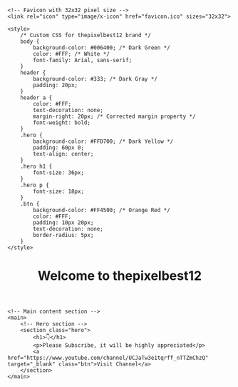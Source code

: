 
<!DOCTYPE html>
<html lang="en">
<head>
    <meta charset="UTF-8">
    <meta name="viewport" content="width=device-width, initial-scale=1.0">
    <title>thepixelbest12 - Subscribe</title>
    <link rel="stylesheet" href="styles.css">
    
    <!-- Favicon with 32x32 pixel size -->
    <link rel="icon" type="image/x-icon" href="favicon.ico" sizes="32x32">
    
    <style>
        /* Custom CSS for thepixelbest12 brand */
        body {
            background-color: #006400; /* Dark Green */
            color: #FFF; /* White */
            font-family: Arial, sans-serif;
        }
        header {
            background-color: #333; /* Dark Gray */
            padding: 20px;
        }
        header a {
            color: #FFF;
            text-decoration: none;
            margin-right: 20px; /* Corrected margin property */
            font-weight: bold;
        }
        .hero {
            background-color: #FFD700; /* Dark Yellow */
            padding: 60px 0;
            text-align: center;
        }
        .hero h1 {
            font-size: 36px;
        }
        .hero p {
            font-size: 18px;
        }
        .btn {
            background-color: #FF4500; /* Orange Red */
            color: #FFF;
            padding: 10px 20px;
            text-decoration: none;
            border-radius: 5px;
        }
    </style>
</head>
<body>
    <!-- Header section -->
    <header>
        <h1>Welcome to thepixelbest12</h1>
        <nav>
            <ul>
                <!-- You can add navigation links here if needed -->
            </ul>
        </nav>
    </header>

    <!-- Main content section -->
    <main>
        <!-- Hero section -->
        <section class="hero">
            <h1>👇</h1>
            <p>Please Subscribe, it will be highly appreciated</p>
            <a href="https://www.youtube.com/channel/UCJaTw3e1tqrff_nTTZmChzQ" target="_blank" class="btn">Visit Channel</a>
        </section>
    </main>
</body>
</html>

